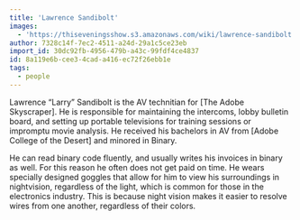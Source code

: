 ```yaml
---
title: 'Lawrence Sandibolt'
images:
  - 'https://thiseveningsshow.s3.amazonaws.com/wiki/lawrence-sandibolt.png'
author: 7328c14f-7ec2-4511-a24d-29a1c5ce23eb
import_id: 30dc92fb-4956-479b-a43c-99fdf4ce4837
id: 8a119e6b-cee3-4cad-a416-ec72f26ebb1e
tags:
  - people
---
```

Lawrence “Larry” Sandibolt is the AV technitian for [The Adobe Skyscraper]. He is responsible for maintaining the intercoms, lobby bulletin board, and setting up portable televisions for training sessions or impromptu movie analysis. He received his bachelors in AV from [Adobe College of the Desert] and minored in Binary.

He can read binary code fluently, and usually writes his invoices in binary as well. For this reason he often does not get paid on time. He wears specially designed goggles that allow for him to view his surroundings in nightvision, regardless of the light, which is common for those in the electronics industry. This is because night vision makes it easier to resolve wires from one another, regardless of their colors.